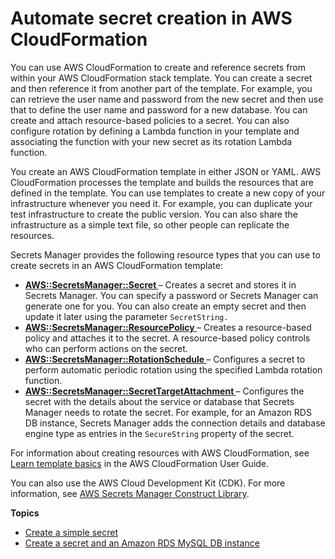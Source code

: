 # Automate secret creation in AWS CloudFormation<a name="integrating_cloudformation"></a>

You can use AWS CloudFormation to create and reference secrets from within your AWS CloudFormation stack template\. You can create a secret and then reference it from another part of the template\. For example, you can retrieve the user name and password from the new secret and then use that to define the user name and password for a new database\. You can create and attach resource\-based policies to a secret\. You can also configure rotation by defining a Lambda function in your template and associating the function with your new secret as its rotation Lambda function\. 

You create an AWS CloudFormation template in either JSON or YAML\. AWS CloudFormation processes the template and builds the resources that are defined in the template\. You can use templates to create a new copy of your infrastructure whenever you need it\. For example, you can duplicate your test infrastructure to create the public version\. You can also share the infrastructure as a simple text file, so other people can replicate the resources\.

Secrets Manager provides the following resource types that you can use to create secrets in an AWS CloudFormation template:
+ **[ AWS::SecretsManager::Secret ](https://docs.aws.amazon.com/AWSCloudFormation/latest/UserGuide/aws-resource-secretsmanager-secret.html)** – Creates a secret and stores it in Secrets Manager\. You can specify a password or Secrets Manager can generate one for you\. You can also create an empty secret and then update it later using the parameter `SecretString.` 
+ **[ AWS::SecretsManager::ResourcePolicy ](https://docs.aws.amazon.com/AWSCloudFormation/latest/UserGuide/aws-resource-secretsmanager-resourcepolicy.html)** – Creates a resource\-based policy and attaches it to the secret\. A resource\-based policy controls who can perform actions on the secret\.
+ **[ AWS::SecretsManager::RotationSchedule ](https://docs.aws.amazon.com/AWSCloudFormation/latest/UserGuide/aws-resource-secretsmanager-rotationschedule.html)** – Configures a secret to perform automatic periodic rotation using the specified Lambda rotation function\.
+ **[ AWS::SecretsManager::SecretTargetAttachment ](https://docs.aws.amazon.com/AWSCloudFormation/latest/UserGuide/aws-resource-secretsmanager-secrettargetattachment.html)** – Configures the secret with the details about the service or database that Secrets Manager needs to rotate the secret\. For example, for an Amazon RDS DB instance, Secrets Manager adds the connection details and database engine type as entries in the `SecureString` property of the secret\.

For information about creating resources with AWS CloudFormation, see [Learn template basics](https://docs.aws.amazon.com/AWSCloudFormation/latest/UserGuide/gettingstarted.templatebasics.html) in the AWS CloudFormation User Guide\.

You can also use the AWS Cloud Development Kit \(CDK\)\. For more information, see [AWS Secrets Manager Construct Library](https://docs.aws.amazon.com/cdk/api/latest/docs/aws-secretsmanager-readme.html)\.

**Topics**
+ [Create a simple secret](cfn-example_secret.md)
+ [Create a secret and an Amazon RDS MySQL DB instance](cfn-example_RDSsecret.md)